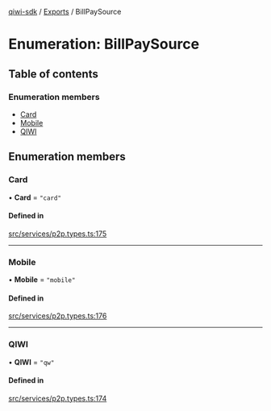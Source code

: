 [qiwi-sdk](../README.md) / [Exports](../modules.md) / BillPaySource

# Enumeration: BillPaySource

## Table of contents

### Enumeration members

- [Card](BillPaySource.md#card)
- [Mobile](BillPaySource.md#mobile)
- [QIWI](BillPaySource.md#qiwi)

## Enumeration members

### Card

• **Card** = `"card"`

#### Defined in

[src/services/p2p.types.ts:175](https://github.com/AlexXanderGrib/node-qiwi-sdk/blob/9138ec0/src/services/p2p.types.ts#L175)

___

### Mobile

• **Mobile** = `"mobile"`

#### Defined in

[src/services/p2p.types.ts:176](https://github.com/AlexXanderGrib/node-qiwi-sdk/blob/9138ec0/src/services/p2p.types.ts#L176)

___

### QIWI

• **QIWI** = `"qw"`

#### Defined in

[src/services/p2p.types.ts:174](https://github.com/AlexXanderGrib/node-qiwi-sdk/blob/9138ec0/src/services/p2p.types.ts#L174)
